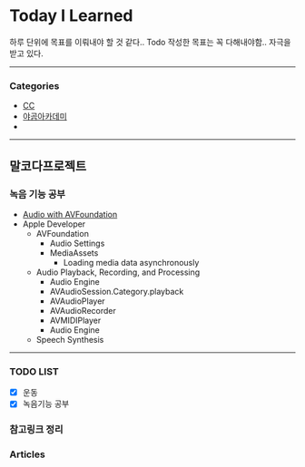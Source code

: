 # Today I Learned
하루 단위에 목표를 이뤄내야 할 것 같다.. 
Todo 작성한 목표는 꼭 다해내야함..
자극을 받고 있다.

---

### Categories
- [CC](#말코다프로젝트)
- [야곰아카데미](#야곰아카데미)
- 
---

## 말코다프로젝트
### 녹음 기능 공부
* [Audio with AVFoundation](https://www.raywenderlich.com/21868250-audio-with-avfoundation)
* Apple Developer
    * AVFoundation
        * Audio Settings
        * MediaAssets
            * Loading media data asynchronously
    * Audio Playback, Recording, and Processing
        * Audio Engine
        * AVAudioSession.Category.playback
        * AVAudioPlayer
        * AVAudioRecorder
        * AVMIDIPlayer
        * Audio Engine
    * Speech Synthesis

---

### TODO LIST
- [x] 운동
- [x] 녹음기능 공부

### 참고링크 정리

### Articles





